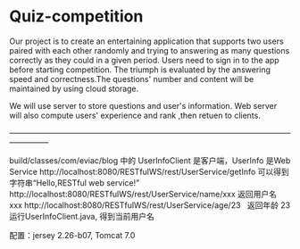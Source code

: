 # Quiz-competition
</p>
Our project is to create an entertaining application that supports two users paired with each other randomly and trying to answering as many questions correctly as they could in a given period. Users need to sign in to the app before starting competition. The triumph is evaluated by the answering speed and correctness.The questions' number and content will be maintained by using cloud storage.
<p>
</p>
We will use server to store questions and user's information. Web server will also compute users' experience and rank ,then retuen to clients.
<p>
</p>
—————————————————————————————————————————
<p>
</p>
build/classes/com/eviac/blog 中的 UserInfoClient 是客户端，UserInfo 是Web Service
http://localhost:8080/RESTfulWS/rest/UserService/getInfo 可以得到字符串“Hello,RESTful web service!”
http://localhost:8080/RESTfulWS/rest/UserService/name/xxx 返回用户名 xxx
http://localhost:8080/RESTfulWS/rest/UserService/age/23   返回年龄 23
运行UserInfoClient.java, 得到当前用户名
<p>
</p>
配置：jersey 2.26-b07, Tomcat 7.0
<p>
